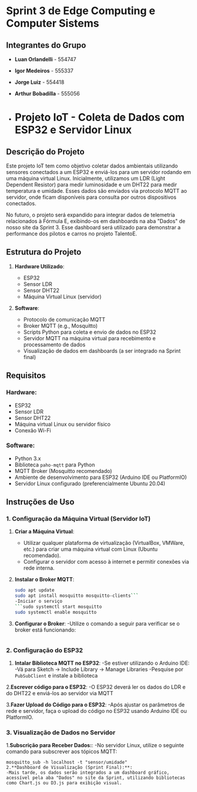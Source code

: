 # Sprint 3 de Edge Computing e Computer Sistems

## Integrantes do Grupo
- **Luan Orlandelli** - 554747
- **Igor Medeiros** - 555337
- **Jorge Luiz** - 554418
- **Arthur Bobadilla** - 555056

- # Projeto IoT - Coleta de Dados com ESP32 e Servidor Linux

## Descrição do Projeto

Este projeto IoT tem como objetivo coletar dados ambientais utilizando sensores conectados a um ESP32 e enviá-los para um servidor rodando em uma máquina virtual Linux. Inicialmente, utilizamos um LDR (Light Dependent Resistor) para medir luminosidade e um DHT22 para medir temperatura e umidade. Esses dados são enviados via protocolo MQTT ao servidor, onde ficam disponíveis para consulta por outros dispositivos conectados.

No futuro, o projeto será expandido para integrar dados de telemetria relacionados à Fórmula E, exibindo-os em dashboards na aba "Dados" de nosso site da Sprint 3. Esse dashboard será utilizado para demonstrar a performance dos pilotos e carros no projeto TalentoE.

## Estrutura do Projeto

1. **Hardware Utilizado**:
   - ESP32
   - Sensor LDR
   - Sensor DHT22
   - Máquina Virtual Linux (servidor)

2. **Software**:
   - Protocolo de comunicação MQTT
   - Broker MQTT (e.g., Mosquitto)
   - Scripts Python para coleta e envio de dados no ESP32
   - Servidor MQTT na máquina virtual para recebimento e processamento de dados
   - Visualização de dados em dashboards (a ser integrado na Sprint final)

## Requisitos

### Hardware:
- ESP32
- Sensor LDR
- Sensor DHT22
- Máquina virtual Linux ou servidor físico
- Conexão Wi-Fi

### Software:
- Python 3.x
- Biblioteca `paho-mqtt` para Python
- MQTT Broker (Mosquitto recomendado)
- Ambiente de desenvolvimento para ESP32 (Arduino IDE ou PlatformIO)
- Servidor Linux configurado (preferencialmente Ubuntu 20.04)

## Instruções de Uso

### 1. Configuração da Máquina Virtual (Servidor IoT)

1. **Criar a Máquina Virtual**:
   - Utilizar qualquer plataforma de virtualização (VirtualBox, VMWare, etc.) para criar uma máquina virtual com Linux (Ubuntu recomendado).
   - Configurar o servidor com acesso à internet e permitir conexões via rede interna.

2. **Instalar o Broker MQTT**:
   ```bash
   sudo apt update
   sudo apt install mosquitto mosquitto-clients```
   -Iniciar o serviço
   ```sudo systemctl start mosquitto
   sudo systemctl enable mosquitto
3. **Configurar o Broker**:
   -Utilize o comando a seguir para verificar se o broker está funcionando:
   ```mosquitto_sub -h localhost -t "test"

### 2. Configuração do ESP32

1. **Intalar Biblioteca MQTT no ESP32**:
   -Se estiver utilizando o Arduino IDE:
   -Vá para Sketch -> Include Library -> Manage Libraries
   -Pesquise por ```PubSubClient``` e instale a biblioteca

2.**Escrever código para o ESP32**:
  -O ESP32 deverá ler os dados do LDR e do DHT22 e enviá-los ao servidor via MQTT

3.**Fazer Upload do Código para o ESP32**:
  -Após ajustar os parâmetros de rede e servidor, faça o upload do código no ESP32 usando Arduino IDE ou PlatformIO.


### 3. Visualização de Dados no Servidor

1.**Subscrição para Receber Dados:**:
  -No servidor Linux, utilize o seguinte comando para subscrever aos tópicos MQTT:
  ```mosquitto_sub -h localhost -t "sensor/temperatura"
  mosquitto_sub -h localhost -t "sensor/umidade"
2.**Dashboard de Visualização (Sprint Final):**:
  -Mais tarde, os dados serão integrados a um dashboard gráfico, acessível pela aba "Dados" no site da Sprint, utilizando bibliotecas como Chart.js ou D3.js para exibição visual.

